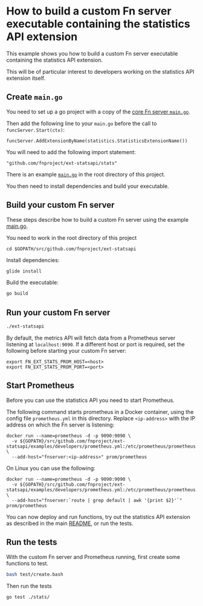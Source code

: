 # How to build a custom Fn server executable containing the statistics API extension

This example shows you how to build a custom Fn server executable containing the statistics API extension.

This will be of particular interest to developers working on the statistics API extension itself.

## Create `main.go`

You need to set up a go project with a copy of the [core Fn server `main.go`](https://github.com/fnproject/fn/blob/master/main.go).

Then add the following line to your `main.go` before the call to `funcServer.Start(ctx)`:
```
funcServer.AddExtensionByName(statistics.StatisticsExtensionName())
```
You will need to add the following import statement:
```
"github.com/fnproject/ext-statsapi/stats"
```
There is an example [`main.go`](../../main.go) in the root directory of this project.

You then need to install dependencies and build your executable.

## Build your custom Fn server

These steps describe how to build a custom Fn server using the example [main.go](../../main.go).

You need to work in the root directory of this project
```
cd $GOPATH/src/github.com/fnproject/ext-statsapi
```

Install dependencies:

```sh
glide install
```

Build the executable:

```sh
go build
```

## Run your custom Fn server

```sh
./ext-statsapi
```

By default, the metrics API will fetch data from a Prometheus server listening at `localhost:9090`. If a different host or port is required, set the following before starting your custom Fn server:
```
export FN_EXT_STATS_PROM_HOST=<host>
export FN_EXT_STATS_PROM_PORT=<port>
```

## Start Prometheus

Before you can use the statistics API you need to start Prometheus.

The following command starts prometheus in a Docker container, using the config file `prometheus.yml` in this directory.
Replace `<ip-address>` with the IP address on which the Fn server is listening:
```
docker run --name=prometheus -d -p 9090:9090 \
  -v ${GOPATH}/src/github.com/fnproject/ext-statsapi/examples/developers/prometheus.yml:/etc/prometheus/prometheus.yml \
  --add-host="fnserver:<ip-address>" prom/prometheus
```    
On Linux you can use the following:
```
docker run --name=prometheus -d -p 9090:9090 \
  -v ${GOPATH}/src/github.com/fnproject/ext-statsapi/examples/developers/prometheus.yml:/etc/prometheus/prometheus.yml \
  --add-host="fnserver:`route | grep default | awk '{print $2}'`" prom/prometheus
```

You can now deploy and run functions, try out the statistics API extension as described in the main [README](https://github.com/fnproject/ext-statsapi/blob/master/README.md), or run the tests.

## Run the tests

With the custom Fn server and Prometheus running, first create some functions to test.

```sh
bash test/create.bash
```
Then run the tests
```sh
go test ./stats/
```
